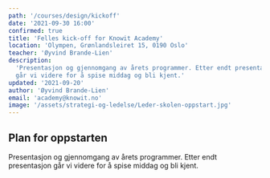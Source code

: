 ```yaml
---
path: '/courses/design/kickoff'
date: '2021-09-30 16:00'
confirmed: true
title: 'Felles kick-off for Knowit Academy'
location: 'Olympen, Grønlandsleiret 15, 0190 Oslo'
teacher: 'Øyvind Brande-Lien'
description:
  'Presentasjon og gjennomgang av årets programmer. Etter endt presentasjon
  går vi videre for å spise middag og bli kjent.'
updated: '2021-09-20'
author: 'Øyvind Brande-Lien'
email: 'academy@knowit.no'
image: '/assets/strategi-og-ledelse/Leder-skolen-oppstart.jpg'
---
```


## Plan for oppstarten

Presentasjon og gjennomgang av årets programmer. Etter endt presentasjon går
vi videre for å spise middag og bli kjent.
